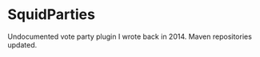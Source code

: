 SquidParties
======

Undocumented vote party plugin I wrote back in 2014. Maven repositories updated.